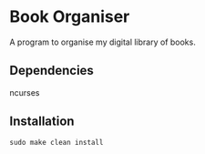 # Book Organiser

A program to organise my digital library of books.

## Dependencies

ncurses

## Installation

``` shell 
sudo make clean install
```

